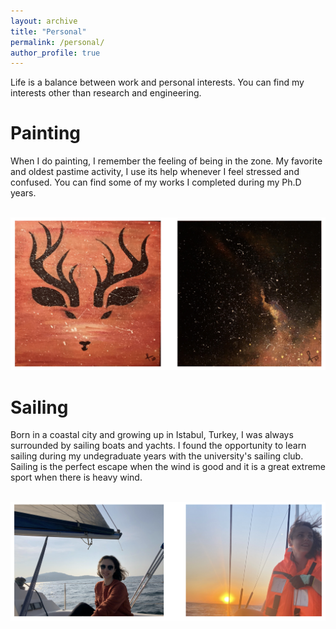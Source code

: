 ```yaml
---
layout: archive
title: "Personal"
permalink: /personal/
author_profile: true
---
```


Life is a balance between work and personal interests. You can find my interests other than research and engineering.

Painting
=======
When I do painting, I remember the feeling of being in the zone. My favorite and oldest pastime activity, I use its help whenever I feel stressed and confused. You can find some of my works I completed during my Ph.D years.

<br/><img src='/images/painting.png'>

Sailing
======
Born in a coastal city and growing up in Istabul, Turkey, I was always surrounded by sailing boats and yachts. I found the opportunity to learn sailing during my undegraduate years with the university's sailing club. Sailing is the perfect escape when the wind is good and it is a great extreme sport when there is heavy wind. 

<br/><img src='/images/sailing.png'>

<!-- Running and Yoga
======
Sailing is a great sport but after all I live in Ann Arbor now, Lake Michigan is not that close, and we are famous for cold winter days (weeks I can say) :). Before I met sailing, I was running and doing yoga. Yoga is an excellent choice for releasing tension from the body.  -->

